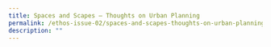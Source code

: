 ```yaml
---
title: Spaces and Scapes — Thoughts on Urban Planning
permalink: /ethos-issue-02/spaces-and-scapes-thoughts-on-urban-planning/
description: ""
---
```

